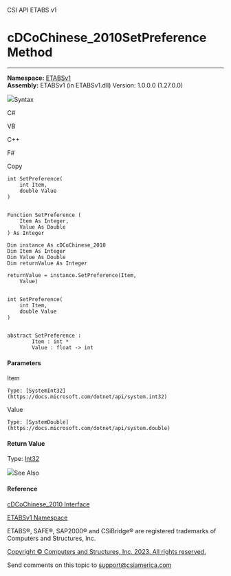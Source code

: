 ﻿

CSI API ETABS v1

# cDCoChinese_2010SetPreference Method  
  
---  
  
**Namespace:** [ETABSv1](2780f1b8-2033-5289-2298-1cdb2a7508d9.htm)  
**Assembly:** ETABSv1 (in ETABSv1.dll) Version: 1.0.0.0 (1.27.0.0)

![](../icons/SectionExpanded.png)Syntax

C#

VB

C++

F#

Copy

    
    
    int SetPreference(
    	int Item,
    	double Value
    )
    
    
    Function SetPreference ( 
    	Item As Integer,
    	Value As Double
    ) As Integer
    
    Dim instance As cDCoChinese_2010
    Dim Item As Integer
    Dim Value As Double
    Dim returnValue As Integer
    
    returnValue = instance.SetPreference(Item, 
    	Value)
    
    
    int SetPreference(
    	int Item, 
    	double Value
    )
    
    
    abstract SetPreference : 
            Item : int * 
            Value : float -> int 
    

#### Parameters

Item

    Type: [SystemInt32](https://docs.microsoft.com/dotnet/api/system.int32)  

Value

    Type: [SystemDouble](https://docs.microsoft.com/dotnet/api/system.double)  

#### Return Value

Type: [Int32](https://docs.microsoft.com/dotnet/api/system.int32)

![](../icons/SectionExpanded.png)See Also

#### Reference

[cDCoChinese_2010 Interface](ff3d92a2-b111-e78d-5a81-9bdcfc5772ff.htm)

[ETABSv1 Namespace](2780f1b8-2033-5289-2298-1cdb2a7508d9.htm)

ETABS®, SAFE®, SAP2000® and CSiBridge® are registered trademarks of Computers
and Structures, Inc.  

[Copyright © Computers and Structures, Inc. 2023. All rights
reserved.](http://www.csiamerica.com)

Send comments on this topic to
[support@csiamerica.com](mailto:support%40csiamerica.com?Subject=CSI%20API%20ETABS%20v1)

